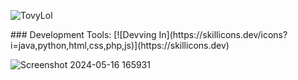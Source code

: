 <p> <img src="https://komarev.com/ghpvc/?username=TovyLol" alt="TovyLol" /> </p>
### Development Tools:
[![Devving In](https://skillicons.dev/icons?i=java,python,html,css,php,js)](https://skillicons.dev)



![Screenshot 2024-05-16 165931](https://github.com/TovyLol/TovyLol/assets/146333345/1b397fb3-fae2-4383-b45c-ae7306570134)



